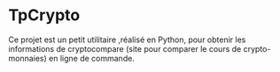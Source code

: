 # TpCrypto

Ce projet est un petit utilitaire ,réalisé en Python, pour obtenir les informations de cryptocompare (site pour comparer le cours de crypto-monnaies) en ligne de commande.
